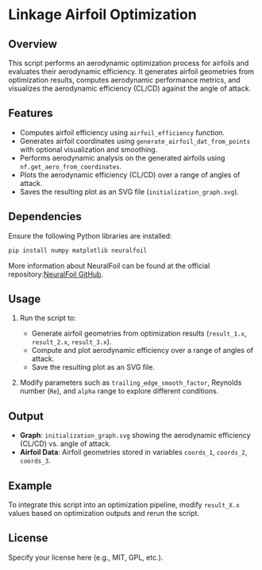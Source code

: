 # Linkage Airfoil Optimization

## Overview
This script performs an aerodynamic optimization process for airfoils and evaluates their aerodynamic efficiency. It generates airfoil geometries from optimization results, computes aerodynamic performance metrics, and visualizes the aerodynamic efficiency (CL/CD) against the angle of attack.

## Features
- Computes airfoil efficiency using `airfoil_efficiency` function.
- Generates airfoil coordinates using `generate_airfoil_dat_from_points` with optional visualization and smoothing.
- Performs aerodynamic analysis on the generated airfoils using `nf.get_aero_from_coordinates`.
- Plots the aerodynamic efficiency (CL/CD) over a range of angles of attack.
- Saves the resulting plot as an SVG file (`initialization_graph.svg`).

## Dependencies
Ensure the following Python libraries are installed:
```bash
pip install numpy matplotlib neuralfoil
```
More information about NeuralFoil can be found at the official repository:[NeuralFoil GitHub](https://github.com/peterdsharpe/NeuralFoil).

## Usage
1. Run the script to:
   - Generate airfoil geometries from optimization results (`result_1.x`, `result_2.x`, `result_3.x`).
   - Compute and plot aerodynamic efficiency over a range of angles of attack.
   - Save the resulting plot as an SVG file.

2. Modify parameters such as `trailing_edge_smooth_factor`, Reynolds number (`Re`), and `alpha` range to explore different conditions.

## Output
- **Graph**: `initialization_graph.svg` showing the aerodynamic efficiency (CL/CD) vs. angle of attack.
- **Airfoil Data**: Airfoil geometries stored in variables `coords_1`, `coords_2`, `coords_3`.

## Example
To integrate this script into an optimization pipeline, modify `result_X.x` values based on optimization outputs and rerun the script.

## License
Specify your license here (e.g., MIT, GPL, etc.).

